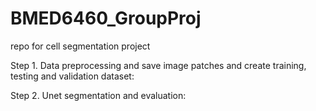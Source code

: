 # BMED6460_GroupProj
repo for cell segmentation project

Step 1. Data preprocessing and save image patches and create training, testing and validation dataset:

Step 2. Unet segmentation and evaluation:



